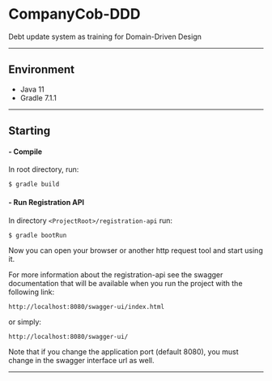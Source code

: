 # CompanyCob-DDD
Debt update system as training for Domain-Driven Design

---

## Environment

* Java 11
* Gradle 7.1.1

---

## Starting
#### - Compile

In root directory, run:

```shell
$ gradle build
```

#### - Run Registration API
In directory `<ProjectRoot>/registration-api` run:
```shell
$ gradle bootRun
```

Now you can open your browser or another http request tool and start using it.

For more information about the registration-api see the swagger documentation that will be available when you run the project with the following link:

`http://localhost:8080/swagger-ui/index.html`

or simply:

`http://localhost:8080/swagger-ui/`

Note that if you change the application port (default 8080), you must change in the swagger interface url as well.

---